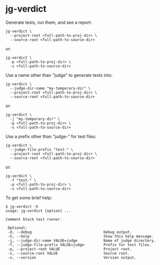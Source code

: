 # jg-verdict

Generate tests, run them, and see a report:

```
jg-verdict \
  --project-root <full-path-to-proj-dir> \
  --source-root <full-path-to-source-dir>
```

or:

```
jg-verdict \
  -p <full-path-to-proj-dir> \
  -s <full-path-to-source-dir>
```

Use a name other than "judge" to generate tests into:

```
jg-verdict \
  --judge-dir-name "my-temporary-dir" \
  --project-root <full-path-to-proj-dir> \
  --source-root <full-path-to-source-dir>
```

or:

```
jg-verdict \
  -j "my-temporary-dir" \
  -p <full-path-to-proj-dir> \
  -s <full-path-to-source-dir>
```

Use a prefix other than "judge-" for test files:

```
jg-verdict \
  --judge-file-prefix "test-" \
  --project-root <full-path-to-proj-dir> \
  --source-root <full-path-to-source-dir>
```

or:

```
jg-verdict \
  -f "test-" \
  -p <full-path-to-proj-dir> \
  -s <full-path-to-source-dir>
```

To get some brief help:

```
$ jg-verdict -h
usage: jg-verdict [option] ...

Comment block test runner.

 Optional:
 -d, --debug                                 Debug output.
 -h, --help                                  Show this help message.
 -j, --judge-dir-name VALUE=judge            Name of judge directory.
 -f, --judge-file-prefix VALUE=judge-        Prefix for test files.
 -p, --project-root VALUE                    Project root.
 -s, --source-root VALUE                     Source root.
 -v, --version                               Version output.
```
